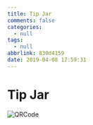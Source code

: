 ```yaml
---
title: Tip Jar
comments: false
categories:
  - null
tags:
  - null
abbrlink: 830d4159
date: 2019-04-08 17:59:31
---
```


# Tip Jar

![QRCode](qrcode.jpg)